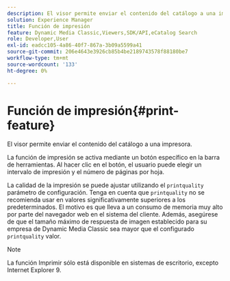 ```yaml
---
description: El visor permite enviar el contenido del catálogo a una impresora.
solution: Experience Manager
title: Función de impresión
feature: Dynamic Media Classic,Viewers,SDK/API,eCatalog Search
role: Developer,User
exl-id: eadcc105-4a86-40f7-867a-3b09a5599a41
source-git-commit: 206e4643e3926cb85b4be2189743578f88180be7
workflow-type: tm+mt
source-wordcount: '133'
ht-degree: 0%

---
```


# Función de impresión{#print-feature}

El visor permite enviar el contenido del catálogo a una impresora.

La función de impresión se activa mediante un botón específico en la barra de herramientas. Al hacer clic en el botón, el usuario puede elegir un intervalo de impresión y el número de páginas por hoja.

La calidad de la impresión se puede ajustar utilizando el `printquality` parámetro de configuración. Tenga en cuenta que `printquality` no se recomienda usar en valores significativamente superiores a los predeterminados. El motivo es que lleva a un consumo de memoria muy alto por parte del navegador web en el sistema del cliente. Además, asegúrese de que el tamaño máximo de respuesta de imagen establecido para su empresa de Dynamic Media Classic sea mayor que el configurado `printquality` valor.

>[!NOTE]
>
>La función Imprimir sólo está disponible en sistemas de escritorio, excepto Internet Explorer 9.
